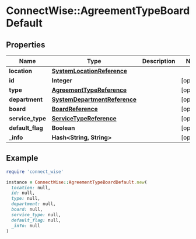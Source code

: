 # ConnectWise::AgreementTypeBoardDefault

## Properties

| Name | Type | Description | Notes |
| ---- | ---- | ----------- | ----- |
| **location** | [**SystemLocationReference**](SystemLocationReference.md) |  |  |
| **id** | **Integer** |  | [optional] |
| **type** | [**AgreementTypeReference**](AgreementTypeReference.md) |  | [optional] |
| **department** | [**SystemDepartmentReference**](SystemDepartmentReference.md) |  | [optional] |
| **board** | [**BoardReference**](BoardReference.md) |  | [optional] |
| **service_type** | [**ServiceTypeReference**](ServiceTypeReference.md) |  | [optional] |
| **default_flag** | **Boolean** |  | [optional] |
| **_info** | **Hash&lt;String, String&gt;** |  | [optional] |

## Example

```ruby
require 'connect_wise'

instance = ConnectWise::AgreementTypeBoardDefault.new(
  location: null,
  id: null,
  type: null,
  department: null,
  board: null,
  service_type: null,
  default_flag: null,
  _info: null
)
```

